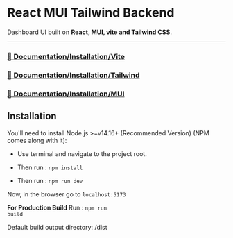 # React MUI Tailwind Backend

Dashboard UI built on **React, MUI, vite and Tailwind CSS**.

___

### [📄 Documentation/Installation/Vite](https://vitejs.dev/)
### [📄 Documentation/Installation/Tailwind](https://tailwindcss.com/docs)
### [📄 Documentation/Installation/MUI](https://mui.com/)

## Installation

You'll need to install Node.js >=v14.16+ (Recommended Version) (NPM comes along with it):

- Use terminal and navigate to the project root.

- Then run : <code>npm install</code>

- Then run : <code>npm run dev</code>

Now, in the browser go to <code>localhost:5173</code>

**For Production Build**
Run : <code>npm run build</code>

Default build output directory: /dist